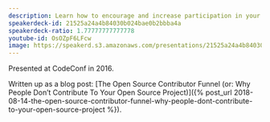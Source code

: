 ```yaml
---
description: Learn how to encourage and increase participation in your open-source project.
speakerdeck-id: 21525a24a4b84030b024bae0b2bbba4a
speakerdeck-ratio: 1.77777777777778
youtube-id: OsOZpF6LFcw
image: https://speakerd.s3.amazonaws.com/presentations/21525a24a4b84030b024bae0b2bbba4a/preview_slide_0.jpg
---
```

Presented at CodeConf in 2016.

Written up as a blog post: [The Open Source Contributor Funnel (or: Why People Don’t Contribute To Your Open Source Project)]({% post_url 2018-08-14-the-open-source-contributor-funnel-why-people-dont-contribute-to-your-open-source-project %}).
